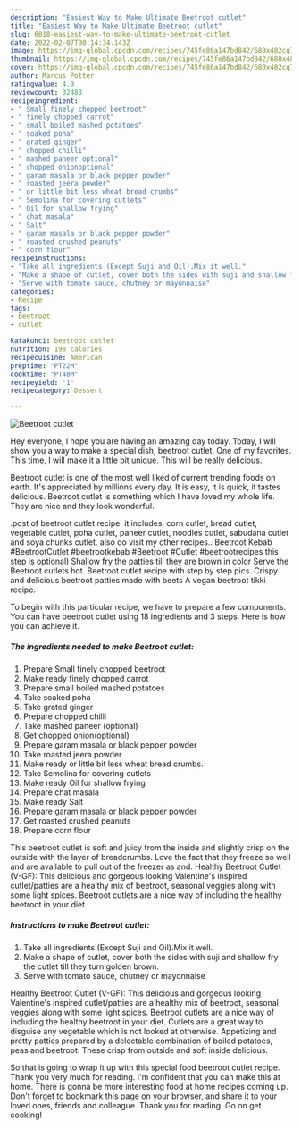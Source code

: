 ```yaml
---
description: "Easiest Way to Make Ultimate Beetroot cutlet"
title: "Easiest Way to Make Ultimate Beetroot cutlet"
slug: 6018-easiest-way-to-make-ultimate-beetroot-cutlet
date: 2022-02-07T00:14:34.143Z
image: https://img-global.cpcdn.com/recipes/745fe86a147bd842/680x482cq70/beetroot-cutlet-recipe-main-photo.jpg
thumbnail: https://img-global.cpcdn.com/recipes/745fe86a147bd842/680x482cq70/beetroot-cutlet-recipe-main-photo.jpg
cover: https://img-global.cpcdn.com/recipes/745fe86a147bd842/680x482cq70/beetroot-cutlet-recipe-main-photo.jpg
author: Marcus Potter
ratingvalue: 4.9
reviewcount: 32483
recipeingredient:
- " Small finely chopped beetroot"
- " finely chopped carrot"
- " small boiled mashed potatoes"
- " soaked poha"
- " grated ginger"
- " chopped chilli"
- " mashed paneer optional"
- " chopped onionoptional"
- " garam masala or black pepper powder"
- " roasted jeera powder"
- " or little bit less wheat bread crumbs"
- " Semolina for covering cutlets"
- " Oil for shallow frying"
- " chat masala"
- " Salt"
- " garam masala or black pepper powder"
- " roasted crushed peanuts"
- " corn flour"
recipeinstructions:
- "Take all ingredients (Except Suji and Oil).Mix it well."
- "Make a shape of cutlet, cover both the sides with suji and shallow fry the cutlet till they turn golden brown."
- "Serve with tomato sauce, chutney or mayonnaise"
categories:
- Recipe
tags:
- beetroot
- cutlet

katakunci: beetroot cutlet 
nutrition: 198 calories
recipecuisine: American
preptime: "PT22M"
cooktime: "PT48M"
recipeyield: "1"
recipecategory: Dessert

---
```



![Beetroot cutlet](https://img-global.cpcdn.com/recipes/745fe86a147bd842/680x482cq70/beetroot-cutlet-recipe-main-photo.jpg)

Hey everyone, I hope you are having an amazing day today. Today, I will show you a way to make a special dish, beetroot cutlet. One of my favorites. This time, I will make it a little bit unique. This will be really delicious.

Beetroot cutlet is one of the most well liked of current trending foods on earth. It's appreciated by millions every day. It is easy, it is quick, it tastes delicious. Beetroot cutlet is something which I have loved my whole life. They are nice and they look wonderful.

.post of beetroot cutlet recipe. it includes, corn cutlet, bread cutlet, vegetable cutlet, poha cutlet, paneer cutlet, noodles cutlet, sabudana cutlet and soya chunks cutlet. also do visit my other recipes.. Beetroot Kebab #BeetrootCutlet #beetrootkebab #Beetroot #Cutlet #beetrootrecipes this step is optional) Shallow fry the patties till they are brown in color Serve the Beetroot cutlets hot. Beetroot cutlet recipe with step by step pics. Crispy and delicious beetroot patties made with beets A vegan beetroot tikki recipe.


To begin with this particular recipe, we have to prepare a few components. You can have beetroot cutlet using 18 ingredients and 3 steps. Here is how you can achieve it.

<!--inarticleads1-->

##### The ingredients needed to make Beetroot cutlet:

1. Prepare  Small finely chopped beetroot
1. Make ready  finely chopped carrot
1. Prepare  small boiled mashed potatoes
1. Take  soaked poha
1. Take  grated ginger
1. Prepare  chopped chilli
1. Take  mashed paneer (optional)
1. Get  chopped onion(optional)
1. Prepare  garam masala or black pepper powder
1. Take  roasted jeera powder
1. Make ready  or little bit less wheat bread crumbs.
1. Take  Semolina for covering cutlets
1. Make ready  Oil for shallow frying
1. Prepare  chat masala
1. Make ready  Salt
1. Prepare  garam masala or black pepper powder
1. Get  roasted crushed peanuts
1. Prepare  corn flour


This beetroot cutlet is soft and juicy from the inside and slightly crisp on the outside with the layer of breadcrumbs. Love the fact that they freeze so well and are available to pull out of the freezer as and. Healthy Beetroot Cutlet (V-GF): This delicious and gorgeous looking Valentine&#39;s inspired cutlet/patties are a healthy mix of beetroot, seasonal veggies along with some light spices. Beetroot cutlets are a nice way of including the healthy beetroot in your diet. 

<!--inarticleads2-->

##### Instructions to make Beetroot cutlet:

1. Take all ingredients (Except Suji and Oil).Mix it well.
1. Make a shape of cutlet, cover both the sides with suji and shallow fry the cutlet till they turn golden brown.
1. Serve with tomato sauce, chutney or mayonnaise


Healthy Beetroot Cutlet (V-GF): This delicious and gorgeous looking Valentine&#39;s inspired cutlet/patties are a healthy mix of beetroot, seasonal veggies along with some light spices. Beetroot cutlets are a nice way of including the healthy beetroot in your diet. Cutlets are a great way to disguise any vegetable which is not looked at otherwise. Appetizing and pretty patties prepared by a delectable combination of boiled potatoes, peas and beetroot. These crisp from outside and soft inside delicious. 

So that is going to wrap it up with this special food beetroot cutlet recipe. Thank you very much for reading. I'm confident that you can make this at home. There is gonna be more interesting food at home recipes coming up. Don't forget to bookmark this page on your browser, and share it to your loved ones, friends and colleague. Thank you for reading. Go on get cooking!
